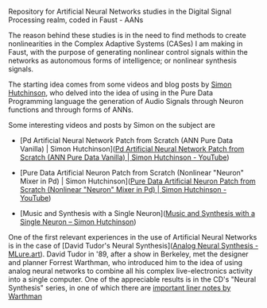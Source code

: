 Repository for Artificial Neural Networks studies in the Digital Signal Processing realm, coded in Faust - AANs

The reason behind these studies is in the need to find methods to create nonlinearities in the Complex Adaptive Systems (CASes) I am making in Faust, with the purpose of generating nonlinear control signals within the networks as autonomous forms of intelligence; or nonlinear synthesis signals.

The starting idea comes from some videos and blog posts by [Simon Hutchinson](https://simonhutchinson.com/), who delved into the idea of using in the Pure Data Programming language the generation of Audio Signals through Neuron functions and through forms of ANNs.

Some interesting videos and posts by Simon on the subject are

- [Pd Artificial Neural Network Patch from Scratch (ANN Pure Data Vanilla) | Simon Hutchinson]([Pd Artificial Neural Network Patch from Scratch (ANN Pure Data Vanilla) | Simon Hutchinson - YouTube](https://www.youtube.com/watch?v=VAJeJAr3J7I&t=160s))

- [Pure Data Artificial Neuron Patch from Scratch (Nonlinear "Neuron" Mixer in Pd) | Simon Hutchinson]([Pure Data Artificial Neuron Patch from Scratch (Nonlinear &quot;Neuron&quot; Mixer in Pd) | Simon Hutchinson - YouTube](https://www.youtube.com/watch?v=PdJG5SFmVaw))

- [Music and Synthesis with a Single Neuron]([Music and Synthesis with a Single Neuron &#8211; Simon Hutchinson](https://simonhutchinson.com/2022/05/11/music-and-synthesis-with-a-single-neuron/)) 

One of the first relevant experiences in the use of Artificial Neural Networks is in the case of [David Tudor's Neural Synthesis]([Analog Neural Synthesis - MLure.art](https://mlure.art/analog-neural-synthesis/)). David Tudor in '89, after a show in Berkeley, met the designer and planner Forrest Warthman, who introduced him to the idea of using analog neural networks to combine all his complex live-electronics activity into a single computer.  One of the appreciable results is in the CD's "Neural Synthesis" series, in one of which there are [important liner notes by Warthman](http://www.lovely.com/albumnotes/notes1602.html)


